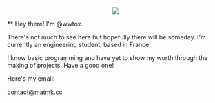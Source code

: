 
<div id="header" align="center">
  <img src="https://external-content.duckduckgo.com/iu/?u=https%3A%2F%2F78.media.tumblr.com%2F5cd51c4f8260aa7355a8dece70dc33ef%2Ftumblr_otiivqkC0N1rvxid3o1_r1_500.gif&f=1&nofb=1&ipt=6b31b54c4eaa6498e0cf6ab51d2208a5cba11f8454673b3e4d39e1401bb2bd77&ipo=images"/>
</div>


** Hey there! I'm @wwtox.

There's not much to see here but hopefully there will be someday. 
I'm currently an engineering student, based in France.

I know basic programming and have yet to show my worth through the making of projects.
Have a good one!

Here's my email:

contact@matmk.cc

<!---
wwtox/wwtox is a ✨ special ✨ repository because its `README.md` (this file) appears on your GitHub profile.
You can click the Preview link to take a look at your changes.
--->
